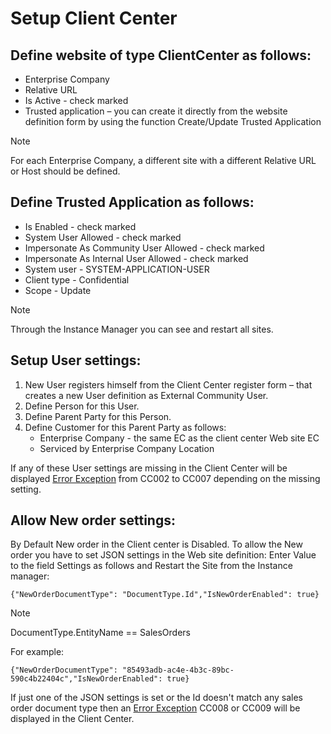 # Setup Client Center  

## Define website of type ClientCenter as follows: 
- Enterprise Company
- Relative URL
- Is Active - check marked
- Trusted application – you can create it directly from the website definition form by using the function Create/Update Trusted Application 

> [!NOTE]
> For each Enterprise Company, a different site with a different Relative URL or Host should be defined. 

## Define Trusted Application as follows:  
- Is Enabled - check marked 
- System User Allowed - check marked
- Impersonate As Community User Allowed - check marked
- Impersonate As Internal User Allowed - check marked
- System user - SYSTEM-APPLICATION-USER 
- Client type - Confidential
- Scope - Update   
  
> [!NOTE]
> Through the Instance Manager you can see and restart all sites.

## Setup User settings: 
1.	New User registers himself from the Client Center register form – that creates a new User definition as External Community User.  
2.	Define Person for this User.
3.	Define Parent Party for this Person. 
4.	Define Customer for this Parent Party as follows: 
    - Enterprise Company - the same EC as the client center Web site EC
    -	Serviced by Enterprise Company Location 

If any of these User settings are missing in the Client Center will be displayed [Error Exception](error-codes.md) from CC002 to CC007 depending on the missing setting.

## Allow New order settings:

By Default New order in the Client center is Disabled. To allow the New order you have to set JSON settings in the Web site definition: 
Enter Value to the field Settings as follows and Restart the Site from the Instance manager:
```
{"NewOrderDocumentType": "DocumentType.Id","IsNewOrderEnabled": true}
```
> [!NOTE]
> DocumentType.EntityName == SalesOrders


For example:
```
{"NewOrderDocumentType": "85493adb-ac4e-4b3c-89bc-590c4b22404c","IsNewOrderEnabled": true}
```

If just one of the JSON settings is set or the Id doesn't match any sales order document type then an [Error Exception](error-codes.md) CC008 or CC009 will be displayed in the Client Center.

